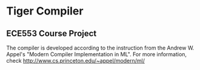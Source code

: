 # Tiger Compiler
## ECE553 Course Project

The compiler is developed according to the instruction from the Andrew W. Appel's "Modern Compiler Implementation in ML". For more information, check http://www.cs.princeton.edu/~appel/modern/ml/

